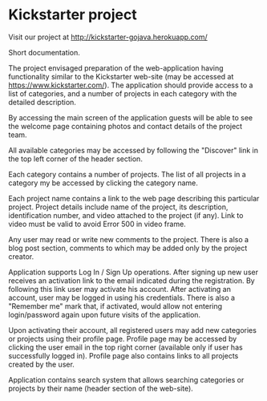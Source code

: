 # Kickstarter project

Visit our project at
http://kickstarter-gojava.herokuapp.com/

Short documentation.

The project envisaged preparation of the web-application having functionality similar to the Kickstarter web-site (may be accessed at https://www.kickstarter.com/). The application should provide access to a list of categories, and a number of projects in each category with the detailed description.

By accessing the main screen of the application guests will be able to see the welcome page containing photos and contact details of the project team.

All available categories may be accessed by following the "Discover" link in the top left corner of the header section.

Each category contains a number of projects. The list of all projects in a category my be accessed by clicking the category name. 

Each project name contains a link to the web page describing this particular project. Project details include name of the project, its description, identification number, and video attached to the project (if any). Link to video must be valid to avoid Error 500 in video frame.

Any user may read or write new comments to the project. There is also a blog post section, comments to which may be added only by the project creator.

Application supports Log In / Sign Up operations. After signing up new user receives an activation link to the email indicated during the registration. By following this link user may activate his account. After activating an account, user may be logged in using his credentials. There is also a "Remember me" mark that, if activated, would allow not entering login/password again upon future visits of the application.

Upon activating their account, all registered users may add new categories or projects using their profile page. Profile page may be accessed by clicking the user email in the top right corner (available only if user has successfully logged in). Profile page also contains links to all projects created by the user.

Application contains search system that allows searching categories or projects by their name (header section of the web-site).
